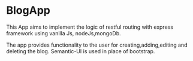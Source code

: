 # BlogApp
This App aims to implement the logic of restful routing with express framework using vanilla Js, nodeJs,mongoDb.

The app provides functionality to the user for creating,adding,editing and deleting the blog. 
Semantic-UI is used in place of bootstrap.
